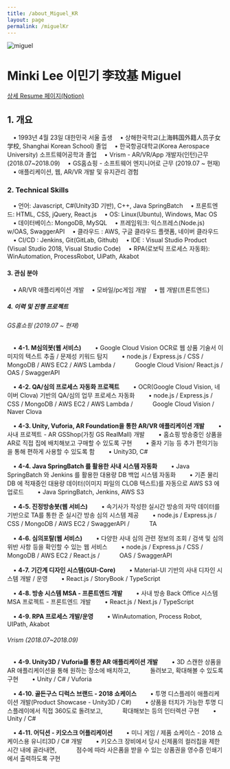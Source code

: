 ```yaml
---
title: /about_Miguel_KR
layout: page
permalink: /miguelKr
---
```


![miguel](../assets/images/migProfile.png)
&nbsp;
# Minki Lee 이민기 李玟基 Miguel

[상세 Resume 페이지(Notion)](https://ml0000.notion.site/Miguel-ddf8fa237271407fb89eefad95bdfe3e)

## 1. 개요
　• 1993년 4월 23일 대한민국 서울 출생
　• 상해한국학교(上海韩国外籍人员子女学校, Shanghai Korean School) 졸업
　• 한국항공대학교(Korea Aerospace University) 소프트웨어공학과 졸업
　• Vrism - AR/VR/App 개발자(인턴)근무 (2018.07~2018.09)
　• GS홈쇼핑 - 소프트웨어 엔지니어로 근무 (2019.07 ~ 현재)
　• 애플리케이션, 웹, AR/VR 개발 및 유지관리 경험


### 2. Technical Skills
　• 언어: Javascript, C#(Unity3D 기반), C++, Java SpringBatch
　• 프론트엔드: HTML, CSS, jQuery, React.js
　• OS: Linux(Ubuntu), Windows, Mac OS
　• 데이터베이스: MongoDB, MySQL
　• 프레임워크: 익스프레스(Node.js) w/OAS, SwaggerAPI
　• 클라우드 : AWS, 구글 클라우드 플랫폼, 네이버 클라우드
　• CI/CD : Jenkins, Git(GitLab, Github)
　• IDE : Visual Studio Product (Visual Studio 2018, Visual Studio Code)
　• RPA(로보틱 프로세스 자동화): WinAutomation, ProcessRobot, UiPath, Akabot


#### 3. 관심 분야
　• AR/VR 애플리케이션 개발
　• 모바일/pc게임 개발
　• 웹 개발(프론트엔드)


##### 4. 이력 및 진행 프로젝트
###### GS홈쇼핑 (2019.07 ~ 현재)
　• **4-1. M심의봇(웹 서비스)**
　　• Google Cloud Vision OCR로 웹 상품 기술서 이미지의 텍스트 추출 / 문제성 키워드 탐지
　　• node.js / Express.js / CSS / MongoDB / AWS EC2 / AWS Lambda / 
　　　Google Cloud Vision/ React.js / OAS / SwaggerAPI

　• **4-2. QA/심의 프로세스 자동화 프로젝트**
　　• OCR(Google Cloud Vision, 네이버 Clova) 기반의 QA/심의 업무 프로세스 자동화
　　• node.js / Express.js / CSS / MongoDB / AWS EC2 / AWS Lambda / 
　　　Google Cloud Vision / Naver Clova

　• **4-3. Unity, Vuforia, AR Foundation을 통한 AR/VR 애플리케이션 개발**
　　• 사내 프로젝트 - AR GSShop(가칭 GS RealMall) 개발
　　• 홈쇼핑 방송중인 상품을 AR로 직접 집에 배치해보고 구매할 수 있도록 구현
　　• 줄자 기능 등 추가 편의기능을 통해 편하게 사용할 수 있도록 함
　　• Unity3D, C#

　• **4-4. Java SpringBatch 를 활용한 사내 시스템 자동화**
　　• Java SpringBatch 와 Jenkins 를 활용한 대용량 DB 백업 시스템 자동화
　　• 기존 물리 DB 에 적재중인 대용량 데이터(이미지 파일의 CLOB 텍스트)를 자동으로 AWS S3 에 업로드
　　• Java SpringBatch, Jenkins, AWS S3

　• **4-5. 진정방송봇(웹 서비스)**
　　• 속기사가 작성한 실시간 방송의 자막 데이터를 기반으로 TA를 통한 준 실시간 방송 심의 시스템 제공
　　• node.js / Express.js / CSS / MongoDB / AWS EC2 / SwaggerAPI / 
　　　TA

　• **4-6. 심의포탈(웹 서비스)**
　　• 다양한 사내 심의 관련 정보의 조회 / 검색 및 심의 위반 사항 등을 확인할 수 있는 웹 서비스
　　• node.js / Express.js / CSS / MongoDB / AWS EC2 / React.js / 
　　　OAS / SwaggerAPI

　• **4-7. 기간계 디자인 시스템(GUI-Core)**
　　• Material-UI 기반의 사내 디자인 시스템 개발 / 운영
　　• React.js / StoryBook / TypeScript

　• **4-8. 방송 시스템 MSA - 프론트엔드 개발**
　　• 사내 방송 Back Office 시스템 MSA 프로젝트 - 프론트엔드 개발
　　• React.js / Next.js / TypeScript

　• **4-9. RPA 프로세스 개발/운영**
　　• WinAutomation, Process Robot, UIPath, Akabot

###### Vrism (2018.07~2018.09)
　• **4-9. Unity3D / Vuforia를 통한 AR 애플리케이션 개발**
　　• 3D 스캔한 상품을 AR 애플리케이션을 통해 원하는 장소에 배치하고, 
　　　돌려보고, 확대해볼 수 있도록 구현
　　• Unity / C# / Vuforia

　• **4-10. 골든구스 디럭스 브랜드 - 2018 쇼케이스**
　　• 투명 디스플레이 애플리케이션 개발(Product Showcase - Unity3D / C#)
　　• 상품을 터치가 가능한 투명 디스플레이에서 직접 360도로 돌려보고, 
　　　확대해보는 등의 인터렉션 구현
　　• Unity / C#

　• **4-11. 어딕션 - 키오스크 어플리케이션**
　　• 미니 게임 / 제품 쇼케이스 - 2018 쇼케이스용 유니티3D / C# 개발
　　• 키오스크 장비에서 당시 신제품의 컬러칩을 제한시간 내에 골라내면, 
　　　점수에 따라 사은품을 받을 수 있는 상품권을 영수증 인쇄기에서 출력하도록 구현